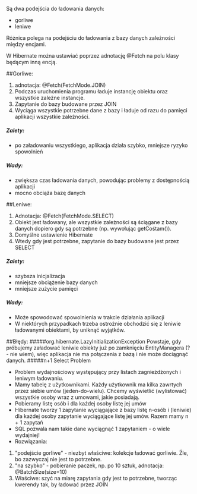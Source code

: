 Są dwa podejścia do ładowania danych:
- gorliwe
- leniwe

Różnica polega na podejściu do ładowania z bazy danych zależności między encjami.

W Hibernate można ustawiać poprzez adnotację @Fetch na polu klasy będącym inną encją.


##Gorliwe:
1. adnotacja: @Fetch(FetchMode.JOIN) 
1. Podczas uruchomienia programu ładuje instancję obiektu oraz wszystkie zależne instancje.
2. Zapytanie do bazy budowane przez JOIN
3. Wyciąga wszystkie potrzebne dane z bazy i ładuje od razu do pamięci aplikacji wszystkie zależności.
##### Zalety:
+ po załadowaniu wszystkiego, aplikacja działa szybko, mniejsze ryzyko spowolnień
##### Wady:
+ zwiększa czas ładowania danych, powodując problemy z dostępnością aplikacji
+ mocno obciąża bazę danych

##Leniwe: 
1. Adnotacja: @Fetch(FetchMode.SELECT)
1. Obiekt jest ładowany, ale wszystkie zależności są ściągane z bazy danych dopiero gdy są potrzebne (np. wywołując getCośtam()).
2. Domyślne ustawienie Hibernate
3. Wtedy gdy jest potrzebne, zapytanie do bazy budowane jest przez SELECT
##### Zalety: 
+ szybsza inicjalizacja
+ mniejsze obciążenie bazy danych
+ mniejsze zużycie pamięci
##### Wady:
+ Może spowodować spowolnienia w trakcie działania aplikacji
+ W niektórych przypadkach trzeba ostrożnie obchodzić się z leniwie ładowanymi obiektami, 
by uniknąć wyjątków.

##Błędy:
#####org.hibernate.LazyInitializationException
Powstaje, gdy próbujemy załadować leniwie obiekty już po zamknięciu EntityManagera 
(? - nie wiem), więc aplikacja nie ma połączenia z bazą i nie może dociągnąć danych.
#####n+1 Select Problem
+ Problem wydajnościowy występujący przy listach zagnieżdżonych i leniwym ładowaniu.
+ Mamy tabelę z użytkownikami. Każdy użytkownik ma kilka zawrtych przez siebie umów (jeden-do-wielu).
Chcemy wyświetlić (wylistować) wszystkie osoby wraz z umowami, jakie posiadają.
+ Pobieramy listę osób i dla każdej osoby listę jej umów
+ Hibernate tworzy 1 zapytanie wyciągające z bazy listę n-osób i (leniwie) dla każdej osoby 
zapytanie wyciągające listę jej umów. Razem mamy n + 1 zapytań
+ SQL pozwala nam takie dane wyciągnąć 1 zapytaniem - o wiele wydajniej!
+ Rozwiązania:
1. "podejście gorliwe" - niezbyt właściwe: kolekcje ładować gorliwie. Źle, bo zazwyczaj nie jest to potrzebne.
2. "na szybko" - pobieranie paczek, np. po 10 sztuk, adnotacja: @BatchSize(size=10)
3. Właściwe: szyć na miarę zapytania gdy jest to potrzebne, tworząc kwerendy tak, by ładować przez JOIN